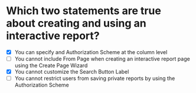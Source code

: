 # Which two statements are true about creating and using an interactive report?

- [x] You can specify and Authorization Scheme at the column level
- [ ] You cannot include From Page when creating an interactive report page using the Create Page Wizard
- [x] You cannot customize the Search Button Label
- [ ] You cannot restrict users from saving private reports by using the Authorization Scheme